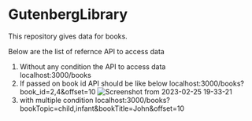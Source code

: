 # GutenbergLibrary

This repository gives data for books.

Below are the list of refernce API to access data
1. Without any condition the API to access data <br />
    localhost:3000/books
2. If passed on book id API should be like below
    localhost:3000/books?book_id=2,4&offset=10
    ![Screenshot from 2023-02-25 19-33-21](https://user-images.githubusercontent.com/7288781/221361267-e90cdc77-cdf6-4acb-bb3e-823eda820aaa.png)
3. with multiple condition
    localhost:3000/books?bookTopic=child,infant&bookTitle=John&offset=10
